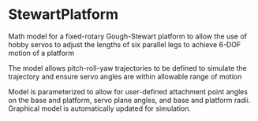 # StewartPlatform
Math model for a fixed-rotary Gough-Stewart platform to allow the use of hobby servos to adjust the lengths of six parallel legs to achieve 6-DOF motion of a platform

The model allows pitch-roll-yaw trajectories to be defined to simulate the trajectory and ensure servo angles are within allowable range of motion

Model is parameterized to allow for user-defined attachment point angles on the base and platform, servo plane angles, and base and platform radii. Graphical model is automatically updated for simulation.
